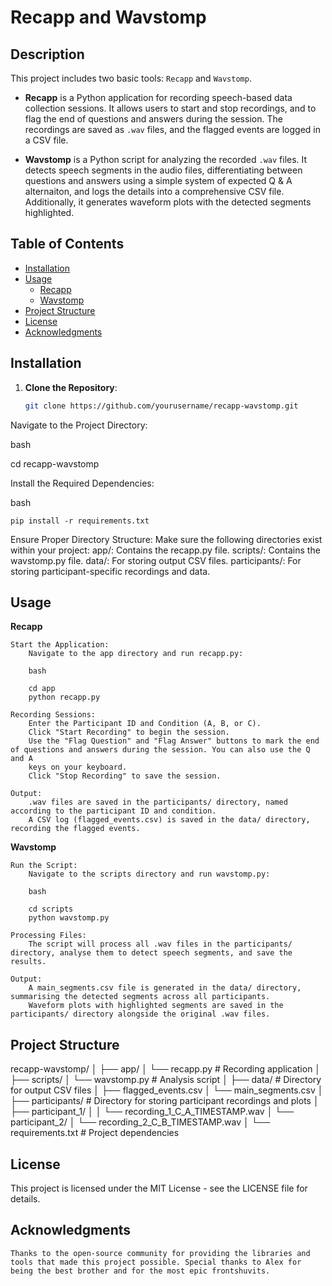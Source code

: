 # Recapp and Wavstomp

## Description

This project includes two basic tools: `Recapp` and `Wavstomp`. 

- **Recapp** is a Python application for recording speech-based data collection sessions. It allows users to start and stop recordings, and to flag the end of questions and answers during the session. The recordings are saved as `.wav` files, and the flagged events are logged in a CSV file.

- **Wavstomp** is a Python script for analyzing the recorded `.wav` files. It detects speech segments in the audio files, differentiating between questions and answers using a simple system of expected Q & A alternaiton, and logs the details into a comprehensive CSV file. Additionally, it generates waveform plots with the detected segments highlighted.

## Table of Contents

- [Installation](#installation)
- [Usage](#usage)
  - [Recapp](#recapp)
  - [Wavstomp](#wavstomp)
- [Project Structure](#project-structure)
- [License](#license)
- [Acknowledgments](#acknowledgments)

## Installation

1. **Clone the Repository**:
   ```bash
   git clone https://github.com/yourusername/recapp-wavstomp.git

Navigate to the Project Directory:

bash

cd recapp-wavstomp

Install the Required Dependencies:

bash

    pip install -r requirements.txt

Ensure Proper Directory Structure:
    Make sure the following directories exist within your project:
        app/: Contains the recapp.py file.
        scripts/: Contains the wavstomp.py file.
        data/: For storing output CSV files.
        participants/: For storing participant-specific recordings and data.

## Usage
**Recapp**

    Start the Application:
        Navigate to the app directory and run recapp.py:

        bash

        cd app
        python recapp.py

    Recording Sessions:
        Enter the Participant ID and Condition (A, B, or C).
        Click "Start Recording" to begin the session.
        Use the "Flag Question" and "Flag Answer" buttons to mark the end of questions and answers during the session. You can also use the Q and A
        keys on your keyboard. 
        Click "Stop Recording" to save the session.

    Output:
        .wav files are saved in the participants/ directory, named according to the participant ID and condition.
        A CSV log (flagged_events.csv) is saved in the data/ directory, recording the flagged events.

**Wavstomp**

    Run the Script:
        Navigate to the scripts directory and run wavstomp.py:

        bash

        cd scripts
        python wavstomp.py

    Processing Files:
        The script will process all .wav files in the participants/ directory, analyse them to detect speech segments, and save the results.

    Output:
        A main_segments.csv file is generated in the data/ directory, summarising the detected segments across all participants.
        Waveform plots with highlighted segments are saved in the participants/ directory alongside the original .wav files.

## Project Structure

recapp-wavstomp/
│
├── app/
│   └── recapp.py          # Recording application
│
├── scripts/
│   └── wavstomp.py        # Analysis script
│
├── data/                  # Directory for output CSV files
│   ├── flagged_events.csv
│   └── main_segments.csv
│
├── participants/          # Directory for storing participant recordings and plots
│   ├── participant_1/
│   │   └── recording_1_C_A_TIMESTAMP.wav
│   └── participant_2/
│       └── recording_2_C_B_TIMESTAMP.wav
│
└── requirements.txt       # Project dependencies

## License

This project is licensed under the MIT License - see the LICENSE file for details.

## Acknowledgments

    Thanks to the open-source community for providing the libraries and tools that made this project possible. Special thanks to Alex for being the best brother and for the most epic frontshuvits. 
